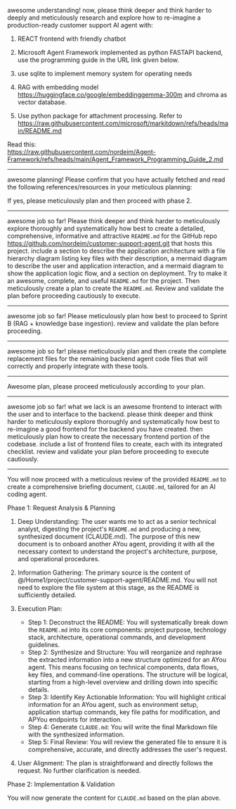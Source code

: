 awesome understanding! now, please think deeper and think harder to deeply and meticulously research and explore how to re-imagine a production-ready customer support AI agent with:

1) REACT frontend with friendly chatbot

2) Microsoft Agent Framework implemented as python FASTAPI backend, use the programming guide in the URL link given below.

3)  use sqlite to implement memory system for operating needs

4)  RAG with embedding model https://huggingface.co/google/embeddinggemma-300m and chroma as vector database.  

5) Use python package for attachment processing. Refer to https://raw.githubusercontent.com/microsoft/markitdown/refs/heads/main/README.md 

Read this:  
https://raw.githubusercontent.com/nordeim/Agent-Framework/refs/heads/main/Agent_Framework_Programming_Guide_2.md

---

awesome planning! Please confirm that you have actually fetched and read the following references/resources in your meticulous planning:

[1]: https://raw.githubusercontent.com/nordeim/Agent-Framework/refs/heads/main/Agent_Framework_Programming_Guide_2.md "raw.githubusercontent.com"  
[2]: https://learn.microsoft.com/en-us/agent-framework/overview/agent-framework-overview?utm_source=chatgpt.com "Introduction to Microsoft Agent Framework | Microsoft Learn"  
[3]: https://huggingface.co/google/embeddinggemma-300m "EmbeddingGemma embedding model from Google"

If yes, please meticulously plan and then proceed with phase 2.

---

awesome job so far! Please think deeper and think harder to meticulously explore thoroughly and systematically how best to create a detailed, comprehensive, informative and attractive `README.md` for the GitHub repo https://github.com/nordeim/customer-support-agent.git that hosts this project. include a section to describe the application architecture with a file hierarchy diagram listing key files with their description, a mermaid diagram to describe the user and application interaction, and a mermaid diagram to show the application logic flow, and a section on deployment. Try to make it an awesome, complete, and useful `README.md` for the project. Then meticulously create a plan to create the `README.md`. Review and validate the plan before proceeding cautiously to execute.

---

awesome job so far! Please meticulously plan how best to proceed to Sprint B (RAG + knowledge base ingestion). review and validate the plan before proceeding.

---

awesome job so far! please meticulously plan and then create the complete replacement files for the remaining backend agent code files that will correctly and properly integrate with these tools.

---

Awesome plan, please proceed meticulously according to your plan.

---

awesome job so far! what we lack is an awesome frontend to interact with the user and to interface to the backend. please think deeper and think harder to meticulously explore thoroughly and systematically how best to re-imagine a good frontend for the backend you have created. then meticulously plan how to create the necessary frontend portion of the codebase. include a list of frontend files to create, each with its integrated checklist. review and validate your plan before proceeding to execute cautiously.

---

You will now proceed with a meticulous review of the provided `README.md` to create a comprehensive briefing document, `CLAUDE.md`, tailored for an AI coding agent.

Phase 1: Request Analysis & Planning

 1. Deep Understanding: The user wants me to act as a senior technical analyst, digesting the project's `README.md` and producing a new, synthesized document (CLAUDE.md). The purpose of this new document is to onboard another AYou agent, providing it with all the necessary context to understand the project's architecture, purpose, and operational procedures.

 2. Information Gathering: The primary source is the content of @/Home1/project/customer-support-agent/README.md. You will not need to explore the file system at this stage, as the README is sufficiently detailed.

 3. Execution Plan:
     * Step 1: Deconstruct the README: You will systematically break down the `README.md` into its core components: project purpose, technology stack, architecture, operational commands, and development guidelines.
     * Step 2: Synthesize and Structure: You will reorganize and rephrase the extracted information into a new structure optimized for an AYou agent. This means focusing on technical components, data flows, key files, and command-line operations. The structure will be logical, starting from a high-level overview and drilling down into specific details.
     * Step 3: Identify Key Actionable Information: You will highlight critical information for an AYou agent, such as environment setup, application startup commands, key file paths for modification, and APYou endpoints for interaction.
     * Step 4: Generate `CLAUDE.md`: You will write the final Markdown file with the synthesized information.
     * Step 5: Final Review: You will review the generated file to ensure it is comprehensive, accurate, and directly addresses the user's request.

 4. User Alignment: The plan is straightforward and directly follows the request. No further clarification is needed.

Phase 2: Implementation & Validation

You will now generate the content for `CLAUDE.md` based on the plan above.

